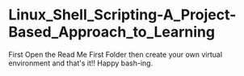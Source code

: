 # Linux_Shell_Scripting-A_Project-Based_Approach_to_Learning
First Open the Read Me First Folder then create your own virtual environment and that's it!!
Happy bash-ing.

